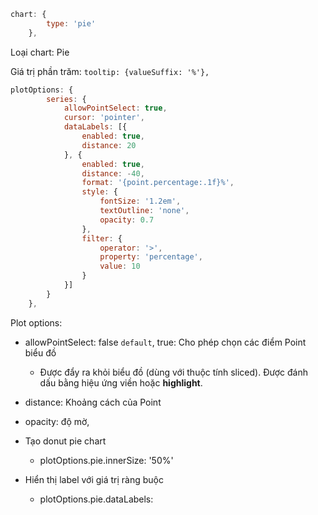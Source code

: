 ```js
chart: {
        type: 'pie'
    },
```

Loại chart: Pie

Giá trị phần trăm:
`tooltip: {valueSuffix: '%'},`

```js
plotOptions: {
        series: {
            allowPointSelect: true,
            cursor: 'pointer',
            dataLabels: [{
                enabled: true,
                distance: 20
            }, {
                enabled: true,
                distance: -40,
                format: '{point.percentage:.1f}%',
                style: {
                    fontSize: '1.2em',
                    textOutline: 'none',
                    opacity: 0.7
                },
                filter: {
                    operator: '>',
                    property: 'percentage',
                    value: 10
                }
            }]
        }
    },
```

Plot options:
- allowPointSelect: false `default`, true: Cho phép chọn các điểm Point biểu đồ
	- Được đẩy ra khỏi biểu đồ (dùng với thuộc tính sliced). Được đánh dấu bằng hiệu ứng viền hoặc **highlight**.
- distance: Khoảng cách của Point
- opacity: độ mờ, 

- Tạo donut pie chart
	- plotOptions.pie.innerSize: '50%'
- Hiển thị label với giá trị ràng buộc
	- plotOptions.pie.dataLabels: 
